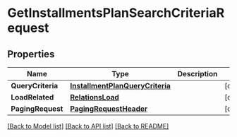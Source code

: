 # GetInstallmentsPlanSearchCriteriaRequest

## Properties

Name | Type | Description | Notes
------------ | ------------- | ------------- | -------------
**QueryCriteria** | [**InstallmentPlanQueryCriteria**](InstallmentPlanQueryCriteria.md) |  | [optional] 
**LoadRelated** | [**RelationsLoad**](RelationsLoad.md) |  | [optional] 
**PagingRequest** | [**PagingRequestHeader**](PagingRequestHeader.md) |  | [optional] 

[[Back to Model list]](../README.md#documentation-for-models) [[Back to API list]](../README.md#documentation-for-api-endpoints) [[Back to README]](../README.md)


